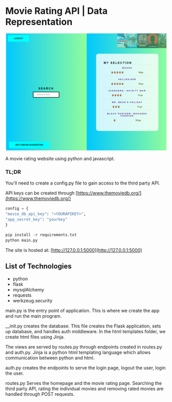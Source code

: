 # Movie Rating API | Data Representation

<p align="center">
    <img src="img/home_page.png" width="500"/>
</p>

A movie rating website using python and javascript.

### TL;DR

You'll need to create a config.py file to gain access to the third party API.

API keys can be created through [https://www.themoviedb.org/](https://www.themoviedb.org/)

```python
config = {
"movie_db_api_key": "<YOURAPIKEY>", 
"app_secret_key": "yourkey"
}
```

```python
pip install -r requirements.txt
python main.py
```
The site is hosted at:
[http://127.0.0.1:5000](http://127.0.0.1:5000)

## List of Technologies

- python
- flask
- mysqlAlchemy
- requests
- werkzeug.security


main.py is the entry point of application. This is where we create the app and run the main program. 

__init.py creates the database. This file creates the Flask application, sets up database, and handles auth middleware. In the html templates folder, we create html files using Jinja.

The views are served by routes.py through endpoints created in routes.py and auth.py. Jinja is a python html templating language which allows communication between python and html. 

auth.py creates the endpoints to serve the login page, logout the user, login the user. 

routes.py Serves the homepage and the movie rating page. Searching the third party API, rating the individual movies and removing rated movies are handled through POST requests.